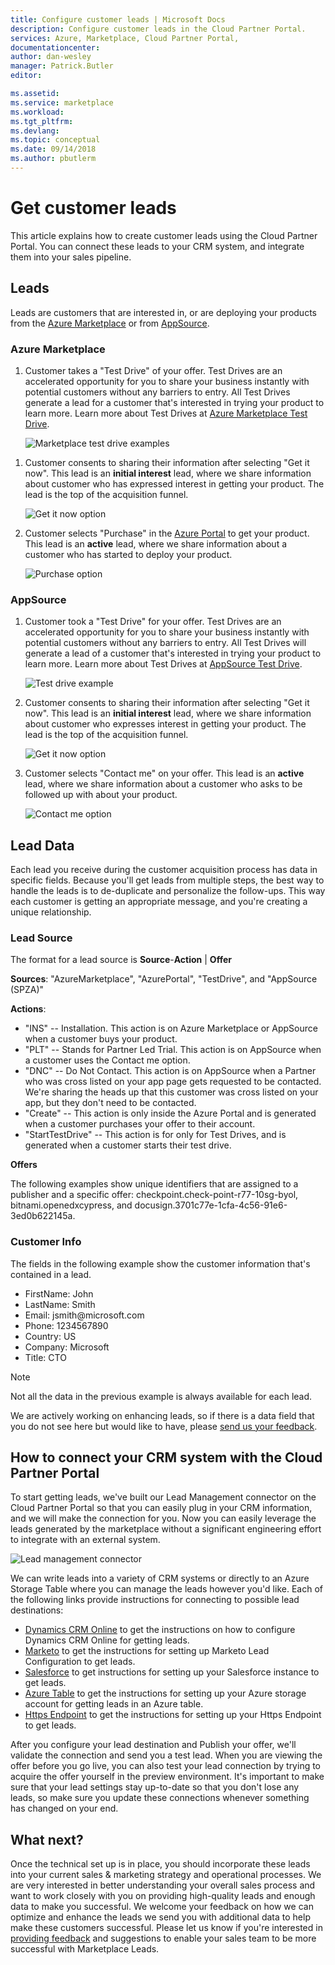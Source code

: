 ```yaml
---
title: Configure customer leads | Microsoft Docs
description: Configure customer leads in the Cloud Partner Portal.
services: Azure, Marketplace, Cloud Partner Portal, 
documentationcenter:
author: dan-wesley
manager: Patrick.Butler  
editor:

ms.assetid: 
ms.service: marketplace
ms.workload: 
ms.tgt_pltfrm: 
ms.devlang: 
ms.topic: conceptual
ms.date: 09/14/2018
ms.author: pbutlerm
---
```



Get customer leads
==================

This article explains how to create customer leads using the Cloud Partner Portal. You can connect these leads to your CRM system, and integrate them into your sales pipeline.

## Leads

Leads are customers that are interested in, or are deploying your products from the [Azure Marketplace](https://azuremarketplace.microsoft.com/) or from [AppSource](https://appsource.microsoft.com).

### Azure Marketplace

1.  Customer takes a "Test Drive" of your offer. Test Drives are an
    accelerated opportunity for you to share your business instantly
    with potential customers without any barriers to entry. All Test
    Drives generate a lead for a customer that's interested in
    trying your product to learn more. Learn more about Test Drives at  [Azure Marketplace Test Drive](https://azuremarketplace.azureedge.net/documents/azure-marketplace-test-drive-program.pdf).

    ![Marketplace test drive examples](./media/cloud-partner-portal-get-customer-leads/test-drive-offer.png)
 

<!-- -->

1. Customer consents to sharing their information after selecting "Get it now". This lead is an **initial interest** lead, where we
   share information about customer who has expressed interest in getting your product. The lead is the top of the acquisition funnel.

   ![Get it now option](./media/cloud-partner-portal-get-customer-leads/get-it-now-button.png)

1. Customer selects "Purchase" in the [Azure Portal](https://portal.azure.com/) to get your product. This lead is an **active** lead, where we share information about a customer who has started to deploy your product.

   ![Purchase option](./media/cloud-partner-portal-get-customer-leads/purchase-button.png)


### AppSource

1.  Customer took a "Test Drive" for your offer. Test Drives are an
    accelerated opportunity for you to share your business instantly
    with potential customers without any barriers to entry. All Test
    Drives will generate a lead of a customer that's interested in
    trying your product to learn more. Learn more about Test Drives at [AppSource Test Drive](https://appsource.microsoft.com/blogs/want-to-try-an-app-take-a-test-drive).

    ![Test drive example](./media/cloud-partner-portal-get-customer-leads/test-drive-offer-2.png)

2.  Customer consents to sharing their information after selecting 
    "Get it now". This lead is an **initial interest** lead, where we
    share information about customer who expresses interest in getting your product. The lead is the top of the acquisition funnel.

      ![Get it now option](./media/cloud-partner-portal-get-customer-leads/get-it-now-button-2.png)


3.  Customer selects "Contact me" on your offer. This lead is an
    **active** lead, where we share information about a customer who asks to be followed up with about your product.

    ![Contact me option](./media/cloud-partner-portal-get-customer-leads/contact-me-image.png)

Lead Data
---------

Each lead you receive during the customer acquisition process has data in specific fields. Because you'll get leads from multiple steps, the best way to handle the leads is to de-duplicate and personalize the follow-ups. This way each customer is getting an appropriate message, and you're creating a unique relationship.

### Lead Source

The format for a lead source is **Source**-**Action** |  **Offer**

**Sources**: "AzureMarketplace", "AzurePortal", "TestDrive", and
"AppSource (SPZA)"

**Actions**:
- "INS" -- Installation. This action is on Azure Marketplace or
AppSource when a customer buys your product.
- "PLT" -- Stands for Partner Led Trial. This action is on AppSource when a customer uses the Contact me option.
- "DNC" -- Do Not Contact. This action is on AppSource when a
Partner who was cross listed on your app page gets requested to be
contacted. We're sharing the heads up that this customer was cross
listed on your app, but they don't need to be contacted.
- "Create" -- This action is only inside the Azure Portal and is generated when a customer purchases your offer to their account.
- "StartTestDrive" -- This action is for only for Test Drives, and is generated when a customer starts their test drive.

**Offers**

The following examples show unique identifiers that are assigned to a publisher and a specific offer: checkpoint.check-point-r77-10sg-byol, bitnami.openedxcypress, and docusign.3701c77e-1cfa-4c56-91e6-3ed0b622145a.


### Customer Info

The fields in the following example show the customer information that's contained in a lead.
- FirstName: John
- LastName: Smith
- Email: jsmith\@microsoft.com
- Phone: 1234567890
- Country: US
- Company: Microsoft
- Title: CTO

>[!Note]
>Not all the data in the previous example is always available for each lead.

We are actively working on enhancing leads, so if there is a data field that you do not see here but would like to have, please [send us your feedback](mailto:AzureMarketOnboard@microsoft.com).

How to connect your CRM system with the Cloud Partner Portal
------------------------------------------------------------

To start getting leads, we've built our Lead Management connector on the Cloud Partner Portal so that you can easily plug in your CRM
information, and we will make the connection for you. Now you can easily leverage the leads generated by the marketplace without a significant engineering effort to integrate with an external system.

![Lead management connector](./media/cloud-partner-portal-get-customer-leads/lead-management-connector.png)

We can write leads into a variety of CRM systems or directly to an Azure Storage Table where you can manage the leads however you'd like. Each of the following links provide instructions for connecting to possible lead destinations:

-   [Dynamics CRM Online](./cloud-partner-portal-lead-management-instructions-dynamics.md) to get the instructions on how to configure Dynamics CRM Online for getting leads.
-   [Marketo](./cloud-partner-portal-lead-management-instructions-marketo.md) to get the instructions for setting up Marketo Lead Configuration to get leads.
-    [Salesforce](./cloud-partner-portal-lead-management-instructions-salesforce.md) to get instructions for setting up your Salesforce instance to get leads.
-    [Azure Table](./cloud-partner-portal-lead-management-instructions-azure-table.md) to get the instructions for setting up your Azure storage account for getting leads in an Azure table.
-   [Https Endpoint](./cloud-partner-portal-lead-management-instructions-https.md) to get the instructions for setting up your Https Endpoint to get leads.

After you configure your lead destination and Publish your offer, we'll validate the connection and send you a
test lead. When you are viewing the offer before you go live, you can
also test your lead connection by trying to acquire the offer yourself in the preview environment. It's important to make sure that your lead settings stay up-to-date so that you don't lose any leads, so make sure you update these connections whenever something has changed on your end.

What next?
----------

Once the technical set up is in place, you should incorporate these
leads into your current sales & marketing strategy and operational
processes. We are very interested in better understanding your overall sales process and want to work closely with you on providing
high-quality leads and enough data to make you successful. We welcome
your feedback on how we can optimize and enhance the leads we send you with additional data to help make these customers successful. Please let us know if you're interested in [providing
feedback](mailto:AzureMarketOnboard@microsoft.com) and suggestions to
enable your sales team to be more successful with Marketplace Leads.
